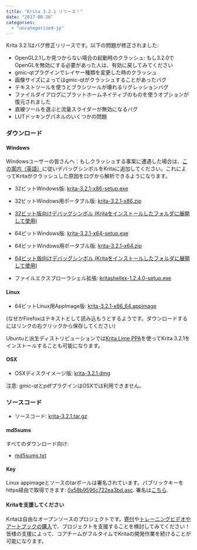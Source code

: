```yaml
---
title: "Krita 3.2.1 リリース！"
date: "2017-08-26"
categories: 
  - "uncategorized-jp"
---
```


Krita 3.2.1はバグ修正リリースです。以下の問題が修正されました:

- OpenGL2.1しか見つからない場合の起動時のクラッシュ: もし3.2.0でOpenGLを無効にする必要があった人は、有効に戻してみてください
- gmic-qtプラグインでレイヤー種類を変更した時のクラッシュ
- 画像サイズによってはgmic-qtがクラッシュすることがあったバグ
- テキストツールを使うとブラシツールが壊れるリグレッションバグ
- ファイルダイアログにプラットホームネイティブのものを使うオプションが復元されました
- 直線ツールを選ぶと流量スライダーが無効になるバグ
- LUTドッキングパネルのいくつかの問題

### ダウンロード

#### Windows

Windowsユーザーの皆さんへ：もしクラッシュする事案に遭遇した場合は、[この案内（英語）](https://docs.krita.org/Dr._Mingw_debugger)に従いデバッグシンボルをKritaに追加してください。これによってKritaがクラッシュした原因をログから解析できるようになります。

- 32ビットWindows版: [krita-3.2.1-x86-setup.exe](https://download.kde.org/stable/krita/3.2.1/krita-3.2.1-x86-setup.exe)
- 32ビットWindows用ポータブル版: [krita-3.2.1-x86.zip](https://download.kde.org/stable/krita/3.2.1/krita-3.2.1-x86.zip)
- [32ビット版向けデバッグシンボル (Kritaをインストールしたフォルダに展開して使用)](https://download.kde.org/stable/krita/3.2.1/krita-3.2.1-x86-dbg.zip)

- 64ビットWindows版: [krita-3.2.1-x64-setup.exe](https://download.kde.org/stable/krita/3.2.1/krita-3.2.1-x64-setup.exe)
- 64ビットWindows用ポータブル版: [krita-3.2.1-x64.zip](https://download.kde.org/stable/krita/3.2.1/krita-3.2.1-x64.zip)
- [64ビット版向けデバッグシンボル (Kritaをインストールしたフォルダに展開して使用)](https://download.kde.org/stable/krita/3.2.1/krita-3.2.1-x64-dbg.zip)

- ファイルエクスプローラシェル拡張: [kritashellex-1.2.4.0-setup.exe](https://download.kde.org/stable/krita/KritaShellExtension-v1.2.4-setup.exe)

#### Linux

- 64ビットLinux用AppImage版: [krita-3.2.1-x86\_64.appimage](https://download.kde.org/stable/krita/3.2.1/krita-3.2.1-x86_64.appimage)

(なぜかFirefoxはテキストとして読み込もうとするようです。ダウンロードするにはリンクの右クリックから保存してください)

Ubuntuと派生ディストリビューションでは[Krita Lime PPA](https://launchpad.net/~kritalime/+archive/ubuntu/ppa)を使ってKrita 3.2.1をインストールすることも可能になります。

#### OSX

- OSXディスクイメージ版: [krita-3.2.1.dmg](https://download.kde.org/stable/krita/3.2.1/krita-3.2.1.dmg)

注意: gmic-qtとpdfプラグインはOSXでは利用できません。

### ソースコード

- ソースコード: [krita-3.2.1.tar.gz](https://download.kde.org/stable/krita/3.2.1/krita-3.2.1.tar.gz)

#### md5sums

すべてのダウンロード向け:

- [md5sums.txt](https://download.kde.org/stable/krita/3.2.1/md5sums.txt)

#### Key

Linux appimageとソースのtarボールは署名されています。パブリックキーをhttps経由で取得できます: [0x58b9596c722ea3bd.asc](https://share.kde.org/index.php/s/fJ99V5mZvuyD0z8). 署名は[こちら](http://download.kde.org/stable/krita/3.2.1/).

#### Kritaを支援してください

Kritaは自由なオープンソースのプロジェクトです。[寄付](https://krita.org/jp/support-us-jp/donations-jp/)や[トレーニングビデオやアートブックの購入](https://krita.org/jp/support-us-jp/shop-jp/)で、プロジェクトを支援することを検討してみてください！皆様の支援によって、コアチームがフルタイムでKritaの開発作業を続けることが可能になります。
